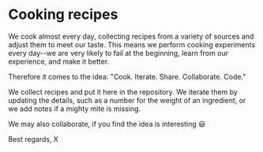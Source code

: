 # Cooking recipes

We cook almost every day, collecting recipes from a variety of sources and adjust them to meet our taste. This means we perform cooking experiments every day--we are very likely to fail at the beginning, learn from our experience, and make it better.

Therefore it comes to the idea: "Cook. Iterate. Share. Collaborate. Code."

We collect recipes and put it here in the repository. We iterate them by updating the details, such as a number for the weight of an ingredient, or we add notes if a mighty mite is missing.

We may also collaborate, if you find the idea is interesting 😃

Best regards, X
